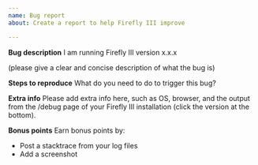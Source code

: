 ```yaml
---
name: Bug report
about: Create a report to help Firefly III improve

---
```


**Bug description**
I am running Firefly III version x.x.x

(please give a clear and concise description of what the bug is)

**Steps to reproduce**
What do you need to do to trigger this bug?

**Extra info**
Please add extra info here, such as OS, browser, and the output from the /debug page of your Firefly III installation (click the version at the bottom).

**Bonus points**
Earn bonus points by:

- Post a stacktrace from your log files
- Add a screenshot